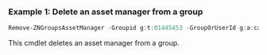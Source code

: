 ### Example 1: Delete an asset manager from a group
```powershell
Remove-ZNGroupsAssetManager -Groupid g:t:01445453 -GroupOrUserId g:a:cai6Wuyd -GroupType tag

```

This cmdlet deletes an asset manager from a group.
